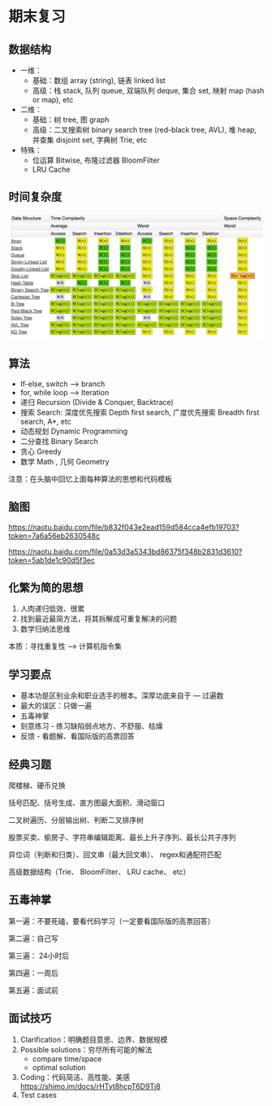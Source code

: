 # 期末复习



## 数据结构

- 一维：
  - 基础：数组 array (string), 链表 linked list
  - 高级：栈 stack, 队列 queue, 双端队列 deque, 集合 set, 映射 map (hash or map), etc
- 二维：
  - 基础：树 tree, 图 graph
  - 高级：二叉搜索树 binary search tree (red-black tree, AVL), 堆 heap, 并查集 disjoint set, 字典树 Trie, etc
- 特殊：
  - 位运算 Bitwise, 布隆过滤器 BloomFilter
  - LRU Cache



## 时间复杂度

![qimo-shijianfuzadu](assets/qimo-shijianfuzadu.png)



## 算法

-  If-else, switch —> branch
- for, while loop —> Iteration
- 递归 Recursion (Divide & Conquer, Backtrace)
- 搜索 Search: 深度优先搜索 Depth first search, 广度优先搜索 Breadth first search, A*, etc
- 动态规划 Dynamic Programming
- 二分查找 Binary Search
- 贪心 Greedy
- 数学 Math , 几何 Geometry

注意：在头脑中回忆上面每种算法的思想和代码模板



## 脑图

https://naotu.baidu.com/file/b832f043e2ead159d584cca4efb19703?token=7a6a56eb2630548c

https://naotu.baidu.com/file/0a53d3a5343bd86375f348b2831d3610?token=5ab1de1c90d5f3ec



## 化繁为简的思想

1. 人肉递归低效、很累
2. 找到最近最简方法，将其拆解成可重复解决的问题
3. 数学归纳法思维 

本质：寻找重复性 —> 计算机指令集



## 学习要点

- 基本功是区别业余和职业选⼿的根本。深厚功底来⾃于 — 过遍数
- 最⼤的误区：只做⼀遍
- 五毒神掌
- 刻意练习 - 练习缺陷弱点地⽅、不舒服、枯燥
- 反馈 - 看题解、看国际版的⾼票回答



## 经典习题

爬楼梯、硬币兑换

括号匹配、括号⽣成、直⽅图最⼤⾯积、滑动窗⼝

⼆叉树遍历、分层输出树、判断⼆叉排序树

股票买卖、偷房⼦、字符串编辑距离、最⻓上升⼦序列、最⻓公共⼦序列

异位词（判断和归类）、回⽂串（最⼤回⽂串）、 regex和通配符匹配

⾼级数据结构（Trie、 BloomFilter、 LRU cache、 etc）



## 五毒神掌

第⼀遍：不要死磕，要看代码学习（⼀定要看国际版的⾼票回答）

第⼆遍：⾃⼰写

第三遍： 24⼩时后

第四遍：⼀周后

第五遍：⾯试前



## ⾯试技巧

1. Clarification：明确题⽬意思、边界、数据规模
2. Possible solutions：穷尽所有可能的解法 
   - compare time/space 
   - optimal solution
3. Coding：代码简洁、⾼性能、美感  https://shimo.im/docs/rHTyt8hcpT6D9Tj8
4. Test cases

